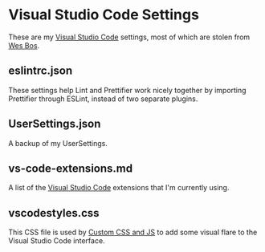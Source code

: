 # Visual Studio Code Settings
These are my [Visual Studio Code](https://code.visualstudio.com) settings, most of which are stolen from [Wes Bos](https://github.com/wesbos/dotfiles).

## eslintrc.json
These settings help Lint and Prettifier work nicely together by importing Prettifier through ESLint, instead of two separate plugins.

## UserSettings.json
A backup of my UserSettings.

## vs-code-extensions.md
A list of the [Visual Studio Code](https://code.visualstudio.com) extensions that I'm currently using.

## vscodestyles.css
This CSS file is used by [Custom CSS and JS](https://github.com/be5invis/vscode-custom-css) to add some visual flare to the Visual Studio Code interface.